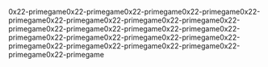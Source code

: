 0x22-primegame0x22-primegame0x22-primegame0x22-primegame0x22-primegame0x22-primegame0x22-primegame0x22-primegame0x22-primegame0x22-primegame0x22-primegame0x22-primegame0x22-primegame0x22-primegame0x22-primegame0x22-primegame0x22-primegame0x22-primegame0x22-primegame0x22-primegame0x22-primegame0x22-primegame
